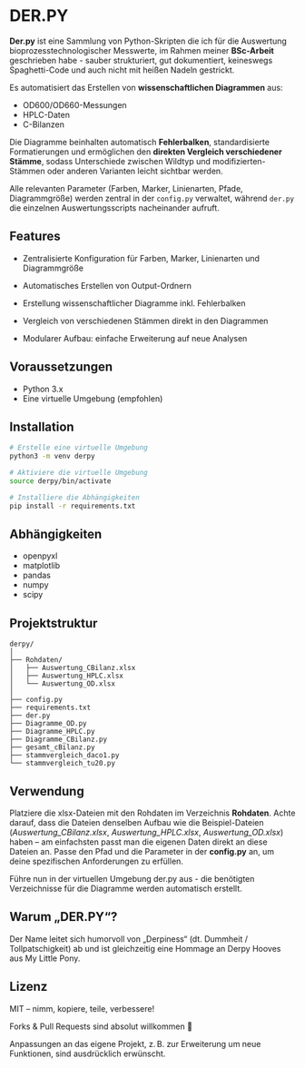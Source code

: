 
# DER.PY


**Der.py** ist eine Sammlung von Python-Skripten die ich für die Auswertung bioprozesstechnologischer Messwerte, im Rahmen meiner **BSc-Arbeit** geschrieben habe - sauber strukturiert, gut dokumentiert, keineswegs Spaghetti-Code und auch nicht mit heißen Nadeln gestrickt.

Es automatisiert das Erstellen von **wissenschaftlichen Diagrammen** aus:

- OD600/OD660-Messungen
- HPLC-Daten
- C-Bilanzen

Die Diagramme beinhalten automatisch **Fehlerbalken**, standardisierte Formatierungen und ermöglichen den **direkten Vergleich verschiedener Stämme**, sodass Unterschiede zwischen Wildtyp und modifizierten-Stämmen oder anderen Varianten leicht sichtbar werden.

Alle relevanten Parameter (Farben, Marker, Linienarten, Pfade, Diagrammgröße) werden zentral in der `config.py` verwaltet, während `der.py` die einzelnen Auswertungsscripts nacheinander aufruft.


## Features
- Zentralisierte Konfiguration für Farben, Marker, Linienarten und Diagrammgröße

- Automatisches Erstellen von Output-Ordnern

- Erstellung wissenschaftlicher Diagramme inkl. Fehlerbalken

- Vergleich von verschiedenen Stämmen direkt in den Diagrammen

- Modularer Aufbau: einfache Erweiterung auf neue Analysen

## Voraussetzungen
- Python 3.x
- Eine virtuelle Umgebung (empfohlen)

## Installation
```bash
# Erstelle eine virtuelle Umgebung
python3 -m venv derpy

# Aktiviere die virtuelle Umgebung
source derpy/bin/activate

# Installiere die Abhängigkeiten
pip install -r requirements.txt
```

## Abhängigkeiten
- openpyxl
- matplotlib
- pandas
- numpy
- scipy

## Projektstruktur
```arduino
derpy/
│
├── Rohdaten/
│   ├── Auswertung_CBilanz.xlsx
│   ├── Auswertung_HPLC.xlsx
│   └── Auswertung_OD.xlsx
│
├── config.py
├── requirements.txt
├── der.py
├── Diagramme_OD.py
├── Diagramme_HPLC.py
├── Diagramme_CBilanz.py
├── gesamt_cBilanz.py
├── stammvergleich_daco1.py
└── stammvergleich_tu20.py
```

## Verwendung
Platziere die xlsx-Dateien mit den Rohdaten im Verzeichnis **Rohdaten**. Achte darauf, dass die Dateien denselben Aufbau wie die Beispiel-Dateien (*Auswertung_CBilanz.xlsx*, *Auswertung_HPLC.xlsx*, *Auswertung_OD.xlsx*) haben – am einfachsten passt man die eigenen Daten direkt an diese Dateien an. Passe den Pfad und die Parameter in der **config.py** an, um deine spezifischen Anforderungen zu erfüllen.

Führe nun in der virtuellen Umgebung der.py aus - die benötigten Verzeichnisse für die Diagramme werden automatisch erstellt.

## Warum „DER.PY“?

Der Name leitet sich humorvoll von „Derpiness“ (dt. Dummheit / Tollpatschigkeit) ab und ist gleichzeitig eine Hommage an Derpy Hooves aus My Little Pony.

## Lizenz

MIT – nimm, kopiere, teile, verbessere!

Forks & Pull Requests sind absolut willkommen 💜

Anpassungen an das eigene Projekt, z. B. zur Erweiterung um neue Funktionen, sind ausdrücklich erwünscht.
